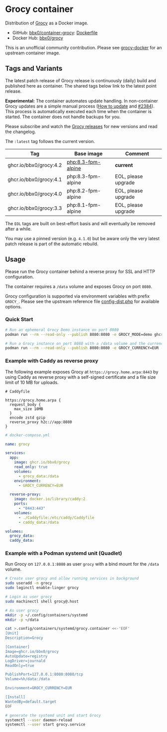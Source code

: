 # Grocy container

Distribution of [Grocy](https://github.com/grocy/grocy) as a Docker image.

- GitHub: [bbx0/container-grocy](https://github.com/bbx0/container-grocy): [Dockerfile](https://github.com/bbx0/container-grocy/blob/main/Dockerfile)
- Docker Hub: [bbx0/grocy](https://hub.docker.com/r/bbx0/grocy)

This is an unofficial community contribution. Please see [grocy-docker](https://github.com/grocy/grocy-docker) for an upstream container image.

## Tags and Variants

The latest patch release of Grocy release is continuously (daily) build and published here as container. The shared tags below link to the latest point release.

**Experimental:** The container automates update handling. In non-container Grocy updates are a simple manual process ([How to update](https://github.com/grocy/grocy/tree/release#how-to-update) and [#2384](https://github.com/grocy/grocy/issues/2384)). This process is automatically executed each time when the container is started. The container does not handle backups for you.

Please subscribe and watch the [Grocy releases](https://github.com/grocy/grocy/releases) for new versions and read the changelog.

The `:latest` tag follows the current version.

| Tag                    | Base image                                                                                                                            | Comment             |
| ---------------------- | ------------------------------------------------------------------------------------------------------------------------------------- | ------------------- |
| ghcr.io/bbx0/grocy:4.2 | [php:8.3-fpm-alpine](https://github.com/docker-library/docs/blob/master/php/README.md#supported-tags-and-respective-dockerfile-links) | **current**         |
| ghcr.io/bbx0/grocy:4.1 | php:8.3-fpm-alpine                                                                                                                    | EOL, please upgrade |
| ghcr.io/bbx0/grocy:4.0 | php:8.2-fpm-alpine                                                                                                                    | EOL, please upgrade |
| ghcr.io/bbx0/grocy:3.3 | php:8.1-fpm-alpine                                                                                                                    | EOL, please upgrade |

The `EOL` tags are built on best-effort basis and will eventually be removed after a while.

You may use a pinned version (e.g. `4.1.0`) but be aware only the very latest patch release is part of the automatic rebuild.

## Usage

Please run the Grocy container behind a reverse proxy for SSL and HTTP configuration.

The container requires a `/data` volume and exposes Grocy on port `8080`.

Grocy configuration is supported via environment variables with prefix `GROCY_`. Please see the upstream reference file [config-dist.php](https://github.com/grocy/grocy/blob/release/config-dist.php) for available options.

### Quick Start

```bash
# Run an ephemeral Grocy Demo instance on port 8080
podman run --rm --read-only --publish 8080:8080 -e GROCY_MODE=demo ghcr.io/bbx0/grocy

# Run a Grocy instance on port 8080 with a /data volume and the currency Euro
podman run --rm --read-only --publish 8080:8080 -e GROCY_CURRENCY=EUR -v grocy_data:/data ghcr.io/bbx0/grocy
```

### Example with Caddy as reverse proxy

The following example exposes Grocy at `https://grocy.home.arpa:8443` by using Caddy as reverse proxy with a self-signed certificate and a file size limit of 10 MB for uploads.

```Caddyfile
# Caddyfile

https://grocy.home.arpa {
  request_body {
    max_size 10MB
  }
  encode zstd gzip
  reverse_proxy h2c://app:8080
}
```

```yml
# docker-compose.yml

name: grocy

services:
  app:
    image: ghcr.io/bbx0/grocy
    read_only: true
    volumes:
      - grocy_data:/data
    environment:
      - GROCY_CURRENCY=EUR

  reverse-proxy:
    image: docker.io/library/caddy:2
    ports:
      - "8443:443"
    volumes:
      - ./Caddyfile:/etc/caddy/Caddyfile
      - caddy_data:/data

volumes:
  grocy_data:
  caddy_data:
```

### Example with a Podman systemd unit (Quadlet)

Run Grocy on `127.0.0.1:8080` as user `grocy` with a bind mount for the `/data` volume.

```bash
# Create user grocy and allow running services in background
sudo useradd -m grocy
sudo loginctl enable-linger grocy

# Login as user grocy
sudo machinectl shell grocy@.host

# As user grocy
mkdir -p ~/.config/containers/systemd
mkdir -p ~/data

cat >.config/containers/systemd/grocy.container <<-'EOF'
[Unit]
Description=Grocy

[Container]
Image=ghcr.io/bbx0/grocy
AutoUpdate=registry
LogDriver=journald
ReadOnly=true

PublishPort=127.0.0.1:8080:8080/tcp
Volume=%h/data:/data

Environment=GROCY_CURRENCY=EUR

[Install]
WantedBy=default.target
EOF

# generate the systemd unit and start Grocy
systemctl --user daemon-reload
systemctl --user start grocy.service
```
